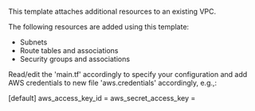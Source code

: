 This template attaches additional resources to an existing VPC.

The following resources are added using this template:

- Subnets
- Route tables and associations
- Security groups and associations

Read/edit the 'main.tf' accordingly to specify your configuration and add AWS credentials to new file 'aws.credentials' accordingly, e.g.,:

[default]
aws_access_key_id = <access-key>
aws_secret_access_key = <secret-access-key>